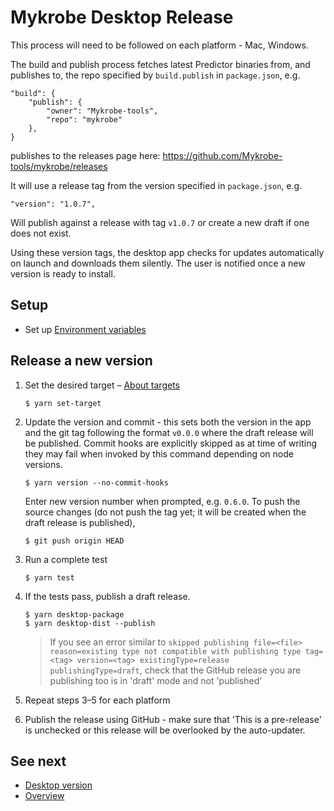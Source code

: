 # Mykrobe Desktop Release

This process will need to be followed on each platform - Mac, Windows.

The build and publish process fetches latest Predictor binaries from, and publishes to, the repo specified by `build.publish` in `package.json`, e.g.

```
"build": {
	"publish": {
		"owner": "Mykrobe-tools",
		"repo": "mykrobe"
	},
}
```

publishes to the releases page here: https://github.com/Mykrobe-tools/mykrobe/releases

It will use a release tag from the version specified in `package.json`, e.g.

```
"version": "1.0.7",
```

Will publish against a release with tag `v1.0.7` or create a new draft if one does not exist.

Using these version tags, the desktop app checks for updates automatically on launch and downloads them silently. The user is notified once a new version is ready to install.

## Setup

* Set up [Environment variables](docs/dotenv.md)

## Release a new version

1. Set the desired target – [About targets](targets.md)

	```
	$ yarn set-target
	```

2. Update the version and commit - this sets both the version in the app and the git tag following the format `v0.0.0` where the draft release will be published. Commit hooks are explicitly skipped as at time of writing they may fail when invoked by this command depending on node versions.

	```
	$ yarn version --no-commit-hooks
	```

	Enter new version number when prompted, e.g. `0.6.0`. To push the source changes (do not push the tag yet; it will be created when the draft release is published),

	```
	$ git push origin HEAD
	```

3. Run a complete test

	```
	$ yarn test
	```

4. If the tests pass, publish a draft release.

	```
	$ yarn desktop-package
	$ yarn desktop-dist --publish
	```

	> If you see an error similar to `skipped publishing file=<file> reason=existing type not compatible with publishing type tag=<tag> version=<tag> existingType=release publishingType=draft`, check that the GitHub release you are publishing too is in 'draft' mode and not 'published'

5. Repeat steps 3–5 for each platform

6. Publish the release using GitHub - make sure that 'This is a pre-release' is unchecked or this release will be overlooked by the auto-updater.

## See next

- [Desktop version](desktop.md)
- [Overview](../README.md)
